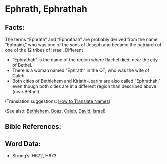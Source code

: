 # Ephrath, Ephrathah

## Facts:

The terms “Ephrath” and “Ephrathah” are probably derived from the name “Ephraim,” who was one of the sons of Joseph and became the patriarch of one of the 12 tribes of Israel. Different

* “Ephrathah” is the name of the region where Rachel died, near the city of Bethel.
* There is a woman named “Ephrath” in the OT, who was the wife of Caleb.
* Both cities of Bethlehem and Kirjath-Jearim are also called “Ephrathah,” even though both cities are in a different region than described above (near Bethel).

(Translation suggestions: [How to Translate Names](../../translate/translate-names))

(See also: [Bethlehem](../names/bethlehem.md), [Boaz](../names/boaz.md), [Caleb](../names/caleb.md), [David](../names/david.md), [Israel](../kt/israel.md))

## Bible References:

## Word Data:

* Strong’s: H672, H673
